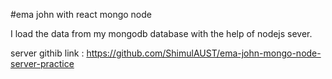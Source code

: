 #ema john with react mongo node

I load the data from my mongodb database with the help of nodejs sever.

server githib link : https://github.com/ShimulAUST/ema-john-mongo-node-server-practice